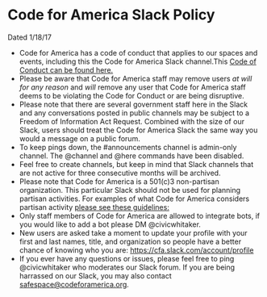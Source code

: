 # Code for America Slack Policy
Dated 1/18/17

* Code for America has a code of conduct that applies to our spaces and events, including this the Code for America Slack channel.This [Code of Conduct can be found here.](https://github.com/codeforamerica/codeofconduct) 
* Please be aware that Code for America staff may remove users _at will for any reason_ and _will_ remove any user that Code for America staff deems to be violating the Code for Conduct or are being disruptive. 
* Please note that there are several government staff here in the Slack and any conversations posted in public channels may be subject to a Freedom of Information Act Request. Combined with the size of our Slack, users should treat the Code for America Slack the same way you would a message on a public forum. 
* To keep pings down, the #announcements channel is admin-only channel. The @channel and @here commands have been disabled. 
* Feel free to create channels, but keep in mind that Slack channels that are not active for three consecutive months will be archived. 
* Please note that Code for America is a 501(c)3 non-partisan organization. This particular Slack should not be used for planning partisan activities. For examples of what Code for America considers partisan activity [please see these guidelines:](https://docs.google.com/a/codeforamerica.org/document/d/1MdAkYUV8CqI1szC0O8Erc6_7bHnoPLOPMDw9z_OdFTQ/edit?usp=sharing) 
* Only staff members of Code for America are allowed to integrate bots, if you would like to add a bot please DM @civicwhitaker. 
* New users are asked  take a moment to update your profile with your first and last names, title, and organization so people have a better chance of knowing who you are: https://cfa.slack.com/account/profile
* If you ever have any questions or issues, please feel free to ping @civicwhitaker who moderates our Slack forum. If you are being harrassed on our Slack, you may also contact safespace@codeforamerica.org.
